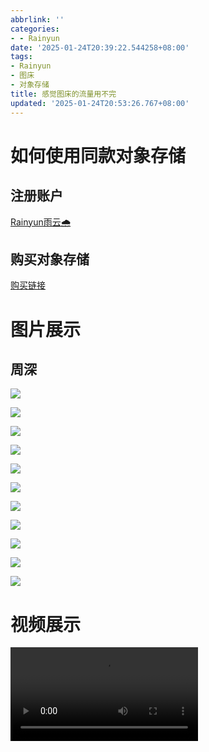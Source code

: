 ```yaml
---
abbrlink: ''
categories:
- - Rainyun
date: '2025-01-24T20:39:22.544258+08:00'
tags:
- Rainyun
- 图床
- 对象存储
title: 感觉图床的流量用不完
updated: '2025-01-24T20:53:26.767+08:00'
---
```

# 如何使用同款对象存储

## 注册账户

[Rainyun雨云🌧️](https://www.rainyun.com/MzM5MzM=_)

## 购买对象存储

[购买链接](https://app.rainyun.com/apps/ros/buy)

# 图片展示

## 周深

![](https://cn-nb1.rains3.com/image/25/1/09dd25d01391ac254c9b3abba2154a10.jpeg)

![](https://cn-nb1.rains3.com/image/25/1/5b2f86d8a543b8324c24252dfb9470de.jpeg)

![](https://cn-nb1.rains3.com/image/25/1/7c05104bee58cda1582f24a318c8c1bf.jpeg)

![](https://cn-nb1.rains3.com/image/25/1/3696bc29490de87eda129ba3a5291fa9.jpeg)

![](https://cn-nb1.rains3.com/image/25/1/b503cd42e52a79a1b9c7514d40aef639.jpeg)

![](https://cn-nb1.rains3.com/image/25/1/fee7ffc891546f4b496372907ef0bd3d.jpeg)

![](https://cn-nb1.rains3.com/image/25/1/1f382c3ec283c6331c700e8f1ce637d7.jpeg)

![](https://cn-nb1.rains3.com/image/25/1/92ca4c3547af2ef4fcf0c8d12a56ee1a.jpeg)

![](https://cn-nb1.rains3.com/image/25/1/f90b24c909b49f5f225d7dc52dcd8213.jpeg)

![](https://cn-nb1.rains3.com/image/25/1/a5bfd950d514c110e23264619d965ee1.jpeg)

![](https://cn-nb1.rains3.com/image/25/1/d7a6492ecdadc8d2406f85ba67ab9e67.jpeg)

# 视频展示

<video src="https://cn-nb1.rains3.com/viedo/%E5%98%BF%E5%98%BF%E5%98%BF%23%E5%B4%A9%E5%9D%8F%E6%98%9F%E7%A9%B9%E9%93%81%E9%81%93%20%23%E7%AC%A6%E7%8E%84%20%23%E5%9C%A8%E7%AC%AC%E5%85%AB%E6%97%A5%E5%90%AF%E7%A8%8B.mp4" controls></video>
